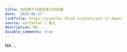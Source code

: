 ```yaml
---
title: 如何放下对某些意义的执着
date: '2023-06-17'
linkTitle: https://yuanfan.rbind.io/posts/put-it-down/
source: earfanfan | 袁凡
description: NA ...
disable_comments: true
---
```

NA ...